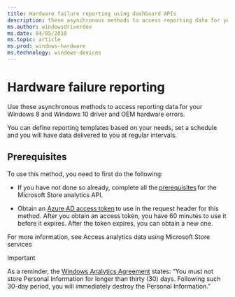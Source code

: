 ```yaml
---
title: Hardware failure reporting using dashboard APIs
description: these asynchronous methods to access reporting data for your Win10/ Win 8.x driver errors and OEM hardware errors.
ms.author: windowsdriverdev
ms.date: 04/05/2018
ms.topic: article
ms.prod: windows-hardware
ms.technology: windows-devices
---
```


# Hardware failure reporting

Use these asynchronous methods to access reporting data for your Windows 8 and Windows 10 driver and OEM hardware errors. 

You can define reporting templates based on your needs, set a schedule and you will have data delivered to you at regular intervals. 

## Prerequisites 

To use this method, you need to first do the following: 
* If you have not done so already, complete all the [prerequisites](https://docs.microsoft.com/windows/uwp/monetize/access-analytics-data-using-windows-store-services) for the Microsoft Store analytics API. 

* Obtain an [Azure AD access token](https://docs.microsoft.com/windows/uwp/monetize/access-analytics-data-using-windows-store-services) to use in the request header for this method. After you obtain an access token, you have 60 minutes to use it before it expires. After the token expires, you can obtain a new one. 

For more information, see Access analytics data using Microsoft Store services  

> [!IMPORTANT]
> As a reminder, the [Windows Analytics Agreement](https://go.microsoft.com/fwlink/?linkid=866941) states: “You must not store Personal Information for longer than thirty (30) days. Following such 30-day period, you will immediately destroy the Personal Information.” 

